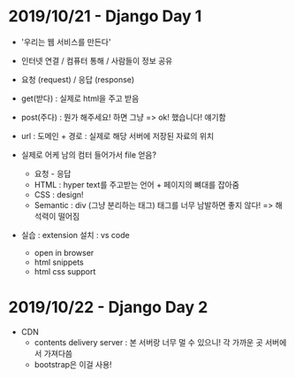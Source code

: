 # 2019/10/21 - Django Day 1

- '우리는 웹 서비스를 만든다'
- 인터넷 연결 / 컴퓨터 통해 / 사람들이 정보 공유
- 요청 (request) / 응답 (response)
- get(받다) : 실제로 html을 주고 받음
- post(주다) : 뭔가 해주세요! 하면 그냥 => ok! 했습니다! 얘기함
- url : 도메인 + 경로 : 실제로 해당 서버에 저장된 자료의 위치



- 실제로 어케 남의 컴터 들어가서 file 얻음?
  - 요청 - 응답
  - HTML : hyper text를 주고받는 언어 + 페이지의 뼈대를 잡아줌
  - CSS : design!
  - Semantic : div (그냥 분리하는 태그) 태그를 너무 남발하면 좋지 않다! => 해석력이 떨어짐



- 실습 : extension 설치 : vs code
  - open in browser
  - html snippets
  - html css support



# 2019/10/22 - Django Day 2

- CDN
  - contents delivery server : 본 서버랑 너무 멀 수 있으니! 각 가까운 곳 서버에서 가져다씀
  - bootstrap은 이걸 사용!